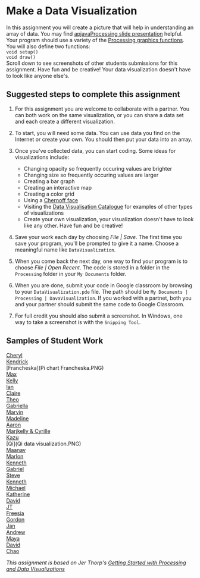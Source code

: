 # Make a Data Visualization
In this assignment you will create a picture that will help in understanding an array of data. You may find [apjavaProcessing slide presentation](https://docs.google.com/presentation/d/1sqbareaFmF9fMcp0XOl3hRO6hAlrU5WIaj4V-Kd3eDI/edit?usp=sharing) helpful. Your program should use a variety of the [Processing graphics functions](https://processing.org/reference/). You will also define two functions:  
`void setup()`  
`void draw()`  
Scroll down to see screenshots of other students submissions for this assignment. Have fun and be creative! Your data visualization  doesn't have to look like anyone else's.

Suggested steps to complete this assignment
-------------------------------------------
1. For this assignment you are welcome to collaborate with a partner. You can both work on the same visualization, or you can share a data set and each create a different visualization.   

1. To start, you will need some data. You can use data you find on the Internet or create your own. You should then put your data into an array.

2. Once you've collected data, you can start coding. Some ideas for visualizations include:
   - Changing opacity so frequently occuring values are brighter 
   - Changing size so frequently occuring values are larger
   - Creating a bar graph
   - Creating an interactive map
   - Creating a color grid
   - Using a [Chernoff face](https://en.wikipedia.org/wiki/Chernoff_face)
   - Visiting the [Data Visualisation Catalogue](https://datavizcatalogue.com/) for examples of other types of visualizations
   - Create your own visualization, your visualization doesn't have to look like any other. Have fun and be creative!
   


4. Save your work each day by choosing *File | Save*. The first time you save your program, you'll be prompted to give it a name.
Choose a meaningful name like `DataVisualization`.
5. When you come back the next day, one way to find your program is to choose *File | Open Recent*.  The code is stored in a folder in the `Processing` folder in your `My Documents` folder. 
6. When you are done, submit your code in Google classroom by browsing to your `DataVisualization.pde` file. The path should be `My Documents | Processing | DavaVisualization`. If you worked with a partnet, both you and your partner should submit the same code to Google Classroom.
7. For full credit you should also submit a screenshot. In Windows, one way to take a screenshot is with the `Snipping Tool`.

Samples of Student Work
-----------------------
[Cheryl](CherylTitanic.png)   
[Kendrick](KendrickDataViz.PNG)   
[Francheska](Pi chart Francheska.PNG)   
[Max](maklivansdatavis.png)   
[Kelly](KellyDataViz.png)   
[Ian](IanDataViz.gif)   
[Claire](DataVisualizationClaireBeaudin.PNG)   
[Theo](TheoDataVisSnip.png)   
[Gabriella](GabriellaDataViz.png)   
[Marvin](https://malee31.github.io/DataVisualization/)   
[Madeline](MadelineDataViz.png)   
[Aaron](AaronDataViz.PNG)   
[Marjkelly & Cyrille](MarjkellyCyrille.JPG)   
[Kazu](KazudataPhoto.png)   
[Qi](Qi data visualization.PNG)   
[Maanav](MaanavDataViz.PNG)   
[Marlon](MarlonDataVisualization.png)   
[Kenneth](KennethDataViz.png)   
[Gabriel](GabrielDataViz.png)   
[Steve](SteveDataViz.png)   
[Kenneth](KennethData.PNG)   
[Michael](MichealDataViz.PNG)   
[Katherine](KatherineViz.PNG)      
[David](DavidViz.PNG)   
[JT](JesusViz.PNG)   
[Freesia](FreesiaViz.PNG)   
[Gordon](GordonViz.PNG)   
[Jan](JanViz.PNG)   
[Andrew](AndrewViz.PNG)    
[Maya](MayaViz.PNG)     
[David](DavidVisual.PNG)   
[Chao](ChaoViz.PNG)   

*This assignment is based on Jer Thorp's [Getting Started with Processing and Data Visualizations](http://blog.blprnt.com/blog/blprnt/your-random-numbers-getting-started-with-processing-and-data-visualization)*
